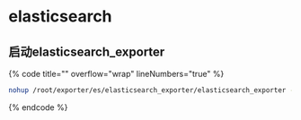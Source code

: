 # elasticsearch

## 启动elasticsearch\_exporter

{% code title="" overflow="wrap" lineNumbers="true" %}
```bash
nohup /root/exporter/es/elasticsearch_exporter/elasticsearch_exporter --es.all --es.indices --es.indices_settings --es.shards --es.timeout=10s --web.listen-address=":9115" --web.telemetry-path="/metrics" --es.uri http://192.168.10.241:30272 > exporter.log 2>&1 &
```
{% endcode %}
